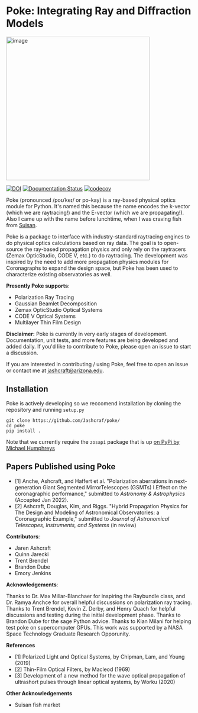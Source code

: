 # Poke: Integrating Ray and Diffraction Models
<img width="388" alt="image" src="https://user-images.githubusercontent.com/25557892/211158902-1df4b55b-ef2a-43aa-8986-8a156441755b.png">

[![DOI](https://zenodo.org/badge/513353061.svg)](https://zenodo.org/badge/latestdoi/513353061)
[![Documentation Status](https://readthedocs.org/projects/poke/badge/?version=latest)](https://poke.readthedocs.io/en/latest/?badge=latest)
[![codecov](https://codecov.io/gh/Jashcraf/poke/branch/restructure/graph/badge.svg?token=ZE0GZ9M801)](https://codecov.io/gh/Jashcraf/poke)

Poke (pronounced /poʊˈkeɪ/ or po-kay) is a ray-based physical optics module for Python. It's named this because the name encodes the k-vector (which we are raytracing!) and the E-vector (which we are propagating!). Also I came up with the name before lunchtime, when I was craving fish from [Suisan](https://www.suisan.com/our-services/fish-market/).

Poke is a package to interface with industry-standard raytracing engines to do physical optics calculations based on ray data. The goal is to open-source the ray-based propagation physics and only rely on the raytracers (Zemax OpticStudio, CODE V, etc.) to do raytracing. The development was inspired by the need to add more propagation physics modules for Coronagraphs to expand the design space, but Poke has been used to characterize existing observatories as well.

**Presently Poke supports**:
- Polarization Ray Tracing
- Gaussian Beamlet Decomposition
- Zemax OpticStudio Optical Systems
- CODE V Optical Systems
- Multilayer Thin Film Design

**Disclaimer:** Poke is currently in very early stages of development. Documentation, unit tests, and more features are being developed and added daily. If you'd like to contribute to Poke, please open an issue to start a discussion.

If you are interested in contributing / using Poke, feel free to open an issue or contact me at jashcraft@arizona.edu.

## Installation
Poke is actively developing so we reccomend installation by cloning the repository and running `setup.py`
```
git clone https://github.com/Jashcraf/poke/
cd poke
pip install .
```

Note that we currently require the `zosapi` package that is up [on PyPi by Michael Humphreys](https://github.com/x68507/zosapi)

## Papers Published using Poke
- [1] Anche, Ashcraft, and Haffert et al. "Polarization aberrations in next-generation Giant Segmented MirrorTelescopes (GSMTs) I.Effect on the coronagraphic performance," submitted to _Astronomy & Astrophysics_ (Accepted Jan 2022).
- [2] Ashcraft, Douglas, Kim, and Riggs. "Hybrid Propagation Physics for The Design and Modeling of Astronomical Observatories: a Coronagraphic Example," submitted to _Journal of Astronomical Telescopes, Instruments, and Systems_ (in review)

**Contributors**:
- Jaren Ashcraft
- Quinn Jarecki
- Trent Brendel
- Brandon Dube
- Emory Jenkins

**Acknowledgements**:

Thanks to Dr. Max Millar-Blanchaer for inspiring the Raybundle class, and Dr. Ramya Anchce for overall helpful discussions on polarization ray tracing. Thanks to Trent Brendel, Kevin Z. Derby, and Henry Quach for helpful discussions and testing during the initial development phase. Thanks to Brandon Dube for the sage Python advice. Thanks to Kian Milani for helping test poke on supercomputer GPUs. This work was supported by a NASA Space Technology Graduate Research Opporunity.

**References**
- [1] Polarized Light and Optical Systems, by Chipman, Lam, and Young (2019)
- [2] Thin-Film Optical Filters, by Macleod (1969)
- [3] Development of a new method for the wave optical propagation of ultrashort pulses through linear optical systems, by Worku (2020)

**Other Acknowledgements**
- Suisan fish market


